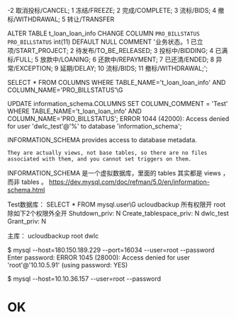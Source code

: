 -2 取消投标/CANCEL; 1 冻结/FREEZE; 2 完成/COMPLETE; 3 流标/BIDS; 4 撤标/WITHDRAWAL; 5 转让/TRANSFER


ALTER TABLE t_loan_loan_info CHANGE COLUMN `PRO_BILLSTATUS` `PRO_BILLSTATUS` int(11) DEFAULT NULL COMMENT '业务状态。1 已立项/START_PROJECT; 2 待发布/TO_BE_RELEASED; 3 投标中/BIDDING; 4 已满标/FULL; 5 放款中/LOANING; 6 还款中/REPAYMENT; 7 已还清/ENDED; 8 异常/EXCEPTION; 9 延期/DELAY; 10 流标/BIDS; 11 撤标/WITHDRAWAL;';


SELECT * FROM COLUMNS WHERE TABLE_NAME='t_loan_loan_info' AND COLUMN_NAME='PRO_BILLSTATUS'\G

UPDATE information_schema.COLUMNS SET COLUMN_COMMENT = 'Test' WHERE TABLE_NAME='t_loan_loan_info' AND COLUMN_NAME='PRO_BILLSTATUS';
ERROR 1044 (42000): Access denied for user 'dwlc_test'@'%' to database 'information_schema';



INFORMATION_SCHEMA provides access to database metadata.
```
They are actually views, not base tables, so there are no files associated with them, and you cannot set triggers on them.
```
INFORMATION_SCHEMA 是一个虚拟数据库，里面的 tables 其实都是 views ，而非 tables 。
https://dev.mysql.com/doc/refman/5.0/en/information-schema.html




Test数据库：
SELECT * FROM mysql.user\G
ucloudbackup
  所有权限开
root
  除如下2个权限外全开
  Shutdown_priv: N
  Create_tablespace_priv: N
dwlc_test
  Grant_priv: N


主库：
ucloudbackup
root
dwlc

$ mysql --host=180.150.189.229 --port=16034 --user=root --password
Enter password:
ERROR 1045 (28000): Access denied for user 'root'@'10.10.5.91' (using password: YES)

$ mysql --host=10.10.36.157 --user=root --password
# OK